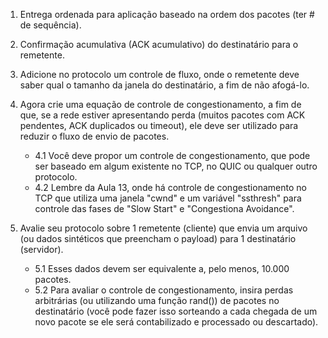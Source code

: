 1) Entrega ordenada para aplicação baseado na ordem dos pacotes (ter # de sequência).

2) Confirmação acumulativa (ACK acumulativo) do destinatário para o remetente.

3) Adicione no protocolo um controle de fluxo, onde o remetente deve saber qual o tamanho da janela do destinatário, a fim de não afogá-lo.

4) Agora crie uma equação de controle de congestionamento, a fim de que, se a rede estiver apresentando perda (muitos pacotes com ACK pendentes, ACK duplicados ou timeout), ele deve ser utilizado para reduzir o fluxo de envio de pacotes. 
    - 4.1 Você deve propor um controle de congestionamento, que pode ser baseado em algum existente no TCP, no QUIC ou qualquer outro protocolo. 
    - 4.2 Lembre da Aula 13, onde há controle de congestionamento no TCP que utiliza uma janela "cwnd" e um variável "ssthresh" para controle das fases de "Slow Start" e "Congestiona Avoidance".

5) Avalie seu protocolo sobre 1 remetente (cliente) que envia um arquivo (ou dados sintéticos que preencham o payload) para 1 destinatário (servidor). 
    - 5.1 Esses dados devem ser equivalente a, pelo menos, 10.000 pacotes. 
    - 5.2 Para avaliar o controle de congestionamento, insira perdas arbitrárias (ou utilizando uma função rand()) de pacotes no destinatário (você pode fazer isso sorteando a cada chegada de um novo pacote se ele será contabilizado e processado ou descartado).
